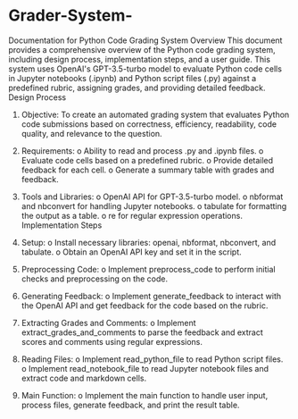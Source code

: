 # Grader-System-
Documentation for Python Code Grading System
Overview
This document provides a comprehensive overview of the Python code grading system, including design process, implementation steps, and a user guide. This system uses OpenAI's GPT-3.5-turbo model to evaluate Python code cells in Jupyter notebooks (.ipynb) and Python script files (.py) against a predefined rubric, assigning grades, and providing detailed feedback.
Design Process
1.	Objective: To create an automated grading system that evaluates Python code submissions based on correctness, efficiency, readability, code quality, and relevance to the question.

2.	Requirements:
o	Ability to read and process .py and .ipynb files.
o	Evaluate code cells based on a predefined rubric.
o	Provide detailed feedback for each cell.
o	Generate a summary table with grades and feedback.

3.	Tools and Libraries:
o	OpenAI API for GPT-3.5-turbo model.
o	nbformat and nbconvert for handling Jupyter notebooks.
o	tabulate for formatting the output as a table.
o	re for regular expression operations.
Implementation Steps
1.	Setup:
o	Install necessary libraries: openai, nbformat, nbconvert, and tabulate.
o	Obtain an OpenAI API key and set it in the script.

2.	Preprocessing Code:
o	Implement preprocess_code to perform initial checks and preprocessing on the code.

3.	Generating Feedback:
o	Implement generate_feedback to interact with the OpenAI API and get feedback for the code based on the rubric.

4.	Extracting Grades and Comments:
o	Implement extract_grades_and_comments to parse the feedback and extract scores and comments using regular expressions.

5.	Reading Files:
o	Implement read_python_file to read Python script files.
o	Implement read_notebook_file to read Jupyter notebook files and extract code and markdown cells.

6.	Main Function:
o	Implement the main function to handle user input, process files, generate feedback, and print the result table.

